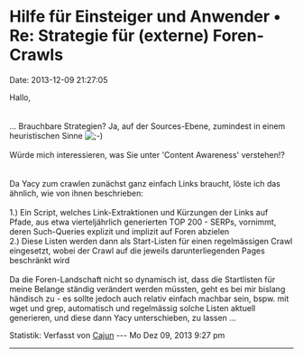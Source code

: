 Hilfe für Einsteiger und Anwender • Re: Strategie für (externe) Foren-Crawls
============================================================================

Date: 2013-12-09 21:27:05

Hallo,\
\
\
\... Brauchbare Strategien? Ja, auf der Sources-Ebene, zumindest in
einem heuristischen Sinne
![;-)](http://forum.yacy-websuche.de/images/smilies/icon_e_wink.gif "Wink")\
\
Würde mich interessieren, was Sie unter \'Content Awareness\'
verstehen!?\
\
\
Da Yacy zum crawlen zunächst ganz einfach Links braucht, löste ich das
ähnlich, wie von ihnen beschrieben:\
\
1.) Ein Script, welches Link-Extraktionen und Kürzungen der Links auf
Pfade, aus etwa vierteljährlich generierten TOP 200 - SERPs, vornimmt,
deren Such-Queries explizit und implizit auf Foren abzielen\
2.) Diese Listen werden dann als Start-Listen für einen regelmässigen
Crawl eingesetzt, wobei der Crawl auf die jeweils darunterliegenden
Pages beschränkt wird\
\
Da die Foren-Landschaft nicht so dynamisch ist, dass die Startlisten für
meine Belange ständig verändert werden müssten, geht es bei mir bislang
händisch zu - es sollte jedoch auch relativ einfach machbar sein, bspw.
mit wget und grep, automatisch und regelmässig solche Listen aktuell
generieren, und diese dann Yacy unterschieben, zu lassen \...

Statistik: Verfasst von
[Cajun](http://forum.yacy-websuche.de/memberlist.php?mode=viewprofile&u=9028)
--- Mo Dez 09, 2013 9:27 pm

------------------------------------------------------------------------
